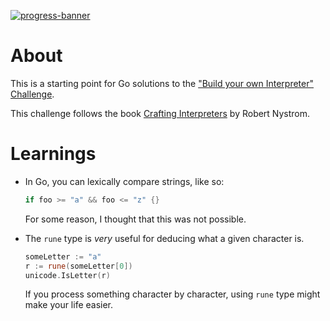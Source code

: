 [![progress-banner](https://backend.codecrafters.io/progress/interpreter/5acad291-04f4-4261-9721-6792657eae02)](https://app.codecrafters.io/users/codecrafters-bot?r=2qF)

# About

This is a starting point for Go solutions to the
["Build your own Interpreter" Challenge](https://app.codecrafters.io/courses/interpreter/overview).

This challenge follows the book
[Crafting Interpreters](https://craftinginterpreters.com/) by Robert Nystrom.

# Learnings

- In Go, you can lexically compare strings, like so:

  ```go
  if foo >= "a" && foo <= "z" {}
  ```

  For some reason, I thought that this was not possible.

- The `rune` type is _very_ useful for deducing what a given character is.

  ```go
  someLetter := "a"
  r := rune(someLetter[0])
  unicode.IsLetter(r)
  ```

  If you process something character by character, using `rune` type might make your life easier.
